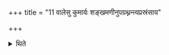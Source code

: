 +++
title = "11 वालेसु कुमार्यः शङ्खमणीनुपग्रथ्नन्त्यप्रस्रंसाय"

+++

<details><summary>थिते</summary>

वालेसु कुमार्यः शङ्खमणीनुपग्रथ्नन्त्यप्रस्रंसाय । न वा ११
</details>
